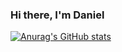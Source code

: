 ### Hi there, I'm Daniel 

[![Anurag's GitHub stats](https://github-readme-stats.vercel.app/api?username=kingDaniel2004)](https://github.com/anuraghazra/github-readme-stats)
